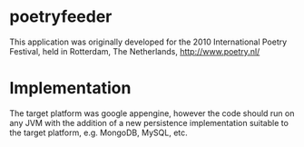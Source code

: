 poetryfeeder
============

This application was originally developed for the 2010 International Poetry Festival, held in Rotterdam, The Netherlands, http://www.poetry.nl/

Implementation
==============

The target platform was google appengine, however the code should run on any JVM with the addition of a new persistence implementation suitable to the target platform, e.g. MongoDB, MySQL, etc.

